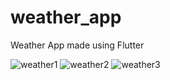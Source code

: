 # weather_app

Weather App made using Flutter

![weather1](https://user-images.githubusercontent.com/55679485/109671024-b877be00-7b99-11eb-988a-c9795b2d8b21.png)
![weather2](https://user-images.githubusercontent.com/55679485/109671028-b9105480-7b99-11eb-8ddf-b9e9feca9f76.png)
![weather3](https://user-images.githubusercontent.com/55679485/109671034-b9a8eb00-7b99-11eb-8197-f90b354cb172.png)


